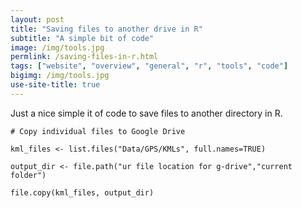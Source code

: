 ```yaml
---
layout: post
title: "Saving files to another drive in R"
subtitle: "A simple bit of code"
image: /img/tools.jpg
permlink: /saving-files-in-r.html
tags: ["website", "overview", "general", "r", "tools", "code"]
bigimg: /img/tools.jpg
use-site-title: true
---
```


Just a nice simple it of code to save files to another directory in R.

```
# Copy individual files to Google Drive

kml_files <- list.files("Data/GPS/KMLs", full.names=TRUE)

output_dir <- file.path("ur file location for g-drive","current folder")
  
file.copy(kml_files, output_dir)
```

